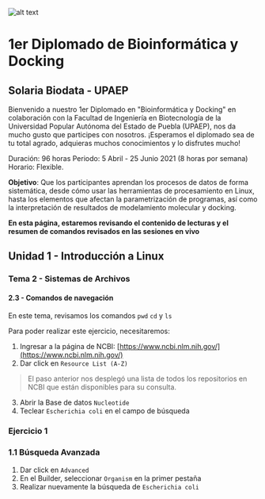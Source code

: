 ![alt text](https://solariabiodata.com.mx/images/solaria_banner.png "Soluciones de Siguiente Generación")
# 1er Diplomado de Bioinformática y Docking
## Solaria Biodata - UPAEP

Bienvenido a nuestro 1er Diplomado en "Bioinformática y Docking" en colaboración con la Facultad de Ingeniería en Biotecnología de la Universidad Popular Autónoma del Estado de Puebla (UPAEP), nos da mucho gusto que participes con nosotros. ¡Esperamos el diplomado sea de tu total agrado, adquieras muchos conocimientos y lo disfrutes mucho!

Duración: 96 horas
Periodo: 5 Abril - 25 Junio 2021 (8 horas por semana)
Horario: Flexible. 

**Objetivo**: Que los participantes aprendan los procesos de datos de forma sistemática, desde cómo usar las herramientas de procesamiento en Linux, hasta los elementos que afectan la parametrización de programas, así como la interpretación de resultados de modelamiento molecular y docking.

**En esta página, estaremos revisando el contenido de lecturas y el resumen de comandos revisados en las sesiones en vivo**


## Unidad 1 - Introducción a Linux

### Tema 2 - Sistemas de Archivos

#### 2.3 - Comandos de navegación

En este tema, revisamos los comandos  `pwd` `cd`  y  `ls`

Para poder realizar este ejercicio, necesitaremos:
1. Ingresar a la página de NCBI: [https://www.ncbi.nlm.nih.gov/](https://www.ncbi.nlm.nih.gov/)
2. Dar click en `Resource List (A-Z)`
>  El paso anterior nos desplegó una lista de todos los repositorios en NCBI que están disponibles para su consulta.
3. Abrir la Base de datos `Nucleotide`
4. Teclear `Escherichia coli` en el campo de búsqueda

### Ejercicio 1
### 1.1 Búsqueda Avanzada

1. Dar click en ``Advanced``
2. En el Builder, seleccionar ``Organism`` en la primer pestaña
3. Realizar nuevamente la búsqueda de ``Escherichia coli``

